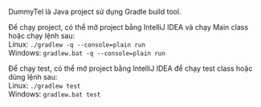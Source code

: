 DummyTel là Java project sử dụng Gradle build tool.

Để chạy project, có thể mở project bằng IntelliJ IDEA và chạy Main class hoặc chạy lệnh sau:\
Linux: ```./gradlew -q --console=plain run```\
Windows: ```gradlew.bat -q --console=plain run```

Để chạy test, có thể mở project bằng IntelliJ IDEA để chạy test class hoặc dùng lệnh sau:\
Linux: ```./gradlew test```\
Windows: ```gradlew.bat test```